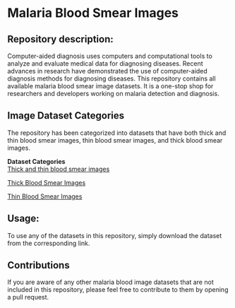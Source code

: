 # Malaria Blood Smear Images


## **Repository description:**

Computer-aided diagnosis uses computers and computational tools to analyze and evaluate medical data for diagnosing diseases. Recent advances in research have demonstrated the use of computer-aided diagnosis methods for diagnosing diseases. This repository contains all available malaria blood smear image datasets. It is a one-stop shop for researchers and developers working on malaria detection and diagnosis.

## **Image Dataset Categories**
The repository has been categorized into datasets that have both thick and thin blood smear images, thin blood smear images, and thick blood smear images. 

**Dataset Categories**   
[Thick and thin blood smear images ](https://github.com/ItunuIsewon/Malaria-Blood-Smear-Images/tree/main/Thick%20%26%20Thin%20Blood%20Smear%20Images)

[Thick Blood Smear Images ](https://github.com/ItunuIsewon/Malaria-Blood-Smear-Images/tree/main/Thick%20Blood%20Smear%20Images)

[Thin Blood Smear Images](https://github.com/ItunuIsewon/Malaria-Blood-Smear-Images/tree/main/Thin%20Blood%20Smear%20Images)


## **Usage:**

To use any of the datasets in this repository, simply download the dataset from the corresponding link.


## **Contributions** 
If you are aware of any other malaria blood image datasets that are not included in this repository, please feel free to contribute to them by opening a pull request.
